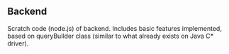 ## Backend
Scratch code (node.js) of backend. Includes basic features implemented, based on queryBuilder class (similar to what already exists on Java C* driver).

